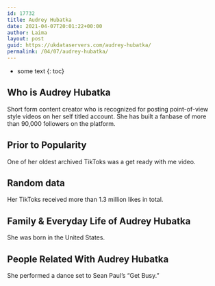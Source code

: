 ```yaml
---
id: 17732
title: Audrey Hubatka
date: 2021-04-07T20:01:22+00:00
author: Laima
layout: post
guid: https://ukdataservers.com/audrey-hubatka/
permalink: /04/07/audrey-hubatka/
---
```


* some text
{: toc}


## Who is Audrey Hubatka
                  
                  
                  
Short form content creator who is recognized for posting point-of-view style videos on her self titled account. She has built a fanbase of more than 90,000 followers on the platform.
                  
              
            
              
            
                
                
                
## Prior to Popularity
                  
                  
                  
One of her oldest archived TikToks was a get ready with me video.
                  
              
            
              
            
                
                
                
## Random data
                  
                  
                  
Her TikToks received more than 1.3 million likes in total.
                  
              
            
              
            
                
                
                
## Family & Everyday Life of Audrey Hubatka
                  
                  
                  
She was born in the United States.
                  
              
            
              
            
                
                
                
## People Related With Audrey Hubatka
                  
                  
                  
She performed a dance set to Sean Paul&#8217;s &#8220;Get Busy.&#8221; 
                  
              
            
              
            
                
              
            
              
              
            
            
              
            
          
          
          